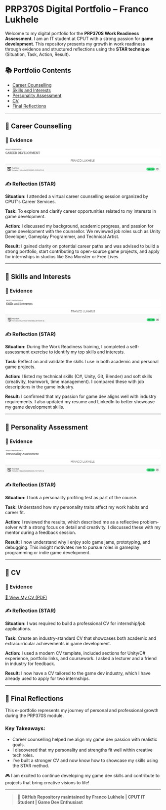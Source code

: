 # PRP370S Digital Portfolio – Franco Lukhele

Welcome to my digital portfolio for the **PRP370S Work Readiness Assessment**. I am an IT student at CPUT with a strong passion for **game development**. This repository presents my growth in work readiness through evidence and structured reflections using the **STAR technique** (Situation, Task, Action, Result).

## 📚 Portfolio Contents

- [Career Counselling](#career-counselling)
- [Skills and Interests](#skills-and-interests)
- [Personality Assessment](#personality-assessment)
- [CV](#cv)
- [Final Reflections](#final-reflections)

---

## 💼 Career Counselling

### 📁 Evidence
![Career Counselling Screenshot](./CR.png)


### ✍️ Reflection (STAR)

**Situation:** I attended a virtual career counselling session organized by CPUT's Career Services.

**Task:** To explore and clarify career opportunities related to my interests in game development.

**Action:** I discussed my background, academic progress, and passion for game development with the counsellor. We reviewed job roles such as Unity Developer, Gameplay Programmer, and Technical Artist.

**Result:** I gained clarity on potential career paths and was advised to build a strong portfolio, start contributing to open-source game projects, and apply for internships in studios like Sea Monster or Free Lives.

---

## 🧠 Skills and Interests

### 📁 Evidence
![Skills and Interests Screenshot](./SI.png)


### ✍️ Reflection (STAR)

**Situation:** During the Work Readiness training, I completed a self-assessment exercise to identify my top skills and interests.

**Task:** Reflect on and validate the skills I use in both academic and personal game projects.

**Action:** I listed my technical skills (C#, Unity, Git, Blender) and soft skills (creativity, teamwork, time management). I compared these with job descriptions in the game industry.

**Result:** I confirmed that my passion for game dev aligns well with industry requirements. I also updated my resume and LinkedIn to better showcase my game development skills.

---

## 🧬 Personality Assessment

### 📁 Evidence
![Personality Assessment Screenshot](./PA.png)


### ✍️ Reflection (STAR)

**Situation:** I took a personality profiling test as part of the course.

**Task:** Understand how my personality traits affect my work habits and career fit.

**Action:** I reviewed the results, which described me as a reflective problem-solver with a strong focus on detail and creativity. I discussed these with my mentor during a feedback session.

**Result:** I now understand why I enjoy solo game jams, prototyping, and debugging. This insight motivates me to pursue roles in gameplay programming or indie game development.

---

## 📄 CV

### 📁 Evidence
[📄 View My CV (PDF)](./FrancoLukhele.pdf)


### ✍️ Reflection (STAR)

**Situation:** I was required to build a professional CV for internship/job applications.

**Task:** Create an industry-standard CV that showcases both academic and extracurricular achievements in game development.

**Action:** I used a modern CV template, included sections for Unity/C# experience, portfolio links, and coursework. I asked a lecturer and a friend in industry for feedback.

**Result:** I now have a CV tailored to the game dev industry, which I have already used to apply for two internships.

---

## 🔄 Final Reflections

This e-portfolio represents my journey of personal and professional growth during the PRP370S module.

### Key Takeaways:
- Career counselling helped me align my game dev passion with realistic goals.
- I discovered that my personality and strengths fit well within creative tech roles.
- I’ve built a stronger CV and now know how to showcase my skills using the STAR method.

🎮 I am excited to continue developing my game dev skills and contribute to projects that bring creative visions to life!

---

> 📝 **GitHub Repository maintained by Franco Lukhele | CPUT IT Student | Game Dev Enthusiast**
